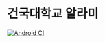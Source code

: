 # 건국대학교 알라미

[![Android CI](https://github.com/sys09270883/ku-alarmy-app/workflows/CI%20workflow/badge.svg)](https://github.com/sys09270883/ku-alarmy-app/)
